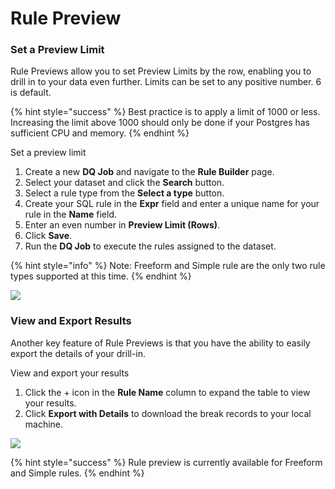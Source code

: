 # Rule Preview

### Set a Preview Limit

Rule Previews allow you to set Preview Limits by the row, enabling you to drill in to your data even further. Limits can be set to any positive number. 6 is default.

{% hint style="success" %}
Best practice is to apply a limit of 1000 or less. Increasing the limit above 1000 should only be done if your Postgres has sufficient CPU and memory.&#x20;
{% endhint %}

Set a preview limit

1. Create a new **DQ Job** and navigate to the **Rule Builder** page.
2. Select your dataset and click the **Search** button.
3. Select a rule type from the **Select a type** button.&#x20;
4. Create your SQL rule in the **Expr** field and enter a unique name for your rule in the **Name** field.
5. Enter an even number in **Preview Limit (Rows)**.
6. Click **Save**.
7. Run the **DQ Job** to execute the rules assigned to the dataset.&#x20;

{% hint style="info" %}
Note: Freeform and Simple rule are the only two rule types supported at this time.
{% endhint %}

![](../../.gitbook/assets/create\_rule.gif)

### View and Export Results

Another key feature of Rule Previews is that you have the ability to easily export the details of your drill-in.&#x20;

View and export your results

1. Click the + icon in the **Rule Name** column to expand the table to view your results.&#x20;
2. Click **Export with Details** to download the break records to your local machine.&#x20;

![](../../.gitbook/assets/see\_rule\_results.gif)

{% hint style="success" %}
Rule preview is currently available for Freeform and Simple rules.
{% endhint %}
